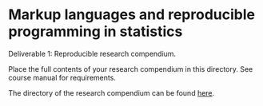 # Markup languages and reproducible programming in statistics

Deliverable 1: Reproducible research compendium.

Place the full contents of your research compendium in this directory. See course manual for requirements.

The directory of the research compendium can be found [here](https://github.com/flo1met/metropolis_sampler).